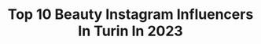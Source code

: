 ---
title: Top 10 Beauty Instagram Influencers In Turin In 2023
description: >-
  Find top beauty Instagram influencers in Turin in 2023. Most popular hashtags: #beauty #torino #makeup #girl.
platform: Instagram
hits: 25
text_top: Identify the top-rated Instagram influencers on inBeat.
text_bottom: inBeat has 25 Instagram influencers like this in Turin, Italy for you to pitch.
profiles:
  - username: "daniela_roncarolo"
    fullname: >-
      Dany ✨ Make-up Artist
    bio: >-
      🎨LIFE IMITATES ART🎨. 💄Pro Make-up Artist Certified @mudstudioitalia . 🏷 Fashion-Beauty-Bridal-Sfx 📍Turin. 🧠 Psychology UniTo. 📩 info/collab: email/DM.
    location: "Italy"
    followers: 4956
    engagement: 367
    commentsToLikes: 0.071698
    id: ck9hcoc2dmb290j78hcv0t01i
    verified: false
    hashtags: "#fluomakeup, #facepainting, #diamondfx, #makeupinspo"
  - username: "_ilaria_quaranta_"
    fullname: >-
      Ilaria Quaranta
    bio: >-
      Potrà capitarti di bere, ma non annegherai. 🌸Live, Love, Laugh ✈️Traveller 🇮🇹 🇫🇷 🇪🇸 🇲🇦 🇭🇺 🇳🇱 🇨🇭 💄Girl 🍭16/12/1994 📍Saluzzo
    location: "Italy"
    followers: 2893
    engagement: 1881
    commentsToLikes: 0.033438
    id: ckap8dqatnvpq0i78e21d902e
    verified: false
    hashtags: "#travel, #italiangirl, #instalike, #portrait"
  - username: "serena_filomena"
    fullname: >-
      SERENA FILOMENA ✨
    bio: >-
      📍Turin, Italy🇮🇹 • Beautician 💆🏻‍♀️ • Beauty & Lifestyle • Travel 🧳 •🔜Cosmoprof Worldwide 💌serenafilomena9@gmail.com
    location: "Italy"
    followers: 17142
    engagement: 95
    commentsToLikes: 0.044497
    id: ck6u6fiztfb4i0j71uwtevple
    verified: false
    hashtags: "#clothing, #hot, #glam, #cosmetics"
  - username: "rita.cap"
    fullname: >-
      Rita Capparelli
    bio: >-
      Italian based in Turin 🥀deeply in love with aesthetics beauty inquiries: rita@sparkleagency.it @thewom contributor my wardrobe ↴
    location: "Italy"
    followers: 101850
    engagement: 425
    commentsToLikes: 0.006343
    id: ck138l6upgrut0i19o4hxktfz
    verified: false
    hashtags: "#thursday, #parisianstyle, #saturday, #friday"
  - username: "giulietta_995"
    fullname: >-
      Giulia Caggiano 🐯
    bio: >-
      National Judo Team 🇮🇹 FF.OO 🔥 Police Team 👮🏻‍♀️ Akiyama Settimo 🖤🏆❤️ 📍Rome, Italy 🏡✈️ Turin, Italy Dietology Student 👩🏻‍🎓📚 Snapchat 😏👻 : Giulietta995
    location: "Italy"
    followers: 5988
    engagement: 1218
    commentsToLikes: 0.030255
    id: ckaosnbiss7o50i784p9d0308
    verified: false
    hashtags: "#home, #beach, #judogirl, #passion"
  - username: "carola_bianco_"
    fullname: >-
      Carola Bianco
    bio: >-
      📍 Turin, Milan | Italy ❄️21 years old 👩🏻‍⚕️Med student at Molinette Torino Agency: @bravemodels
    location: "Italy"
    followers: 7904
    engagement: 687
    commentsToLikes: 0.036432
    id: ck6ufbfr2w2590j71nlmz3inb
    verified: false
    hashtags: "#girlportrait, #girl, #relaxgirl, #portraitgirl"
  - username: "firriolo_andrea"
    fullname: >-
      Andrea Firriolo
    bio: >-
      #hairstylist 📍Turin: C.so Re Umberto 64; 📍Turin: P.zza Gran Madre 8; @salonefirriolo ambassador for @systemprofessional @nioxin
    location: "Italy"
    followers: 32759
    engagement: 48
    commentsToLikes: 0.100813
    id: ck15tzt75kpv40i1997xuuozq
    verified: false
    hashtags: "#haircut, #bobhaircut, #blonde, #superblondehair"
  - username: "luca_messy"
    fullname: >-
      ✘ Luca MESSY ✘
    bio: >-
      ...ti scatterò una foto 📸 🌎 • Turin, Italy 🇮🇹 📥 • DM - Collaborations ⚜️ • Owner of ®MESSY brand
    location: "Italy"
    followers: 33357
    engagement: 388
    commentsToLikes: 0.043645
    id: ck6u3kocwyc6i0j71dbdaul60
    verified: false
    hashtags: "#glamourstyle, #fashionphotographers, #brunettegirls, #fashionstyle"
  - username: "risi_mua"
    fullname: >-
      IRIS 🌈
    bio: >-
      ✨Vali tanto, non dimenticarlo 📍Turin ✍🏻Microblading/Laminazione @iris_microblading 💄Make-up Artist certificate @mba_making_beauty_academy 🥐 Barista
    location: "Italy"
    followers: 9659
    engagement: 470
    commentsToLikes: 0.058211
    id: ck0vw52fos50d0i19g23ly9jv
    verified: false
    hashtags: "#soufeelnamerings, #soufeeljewelry, #zodiacsigns, #soufeel"
  - username: "nicole_pinkbow"
    fullname: >-
      Nicole Lifestyle Lover
    bio: >-
      📍Turin Una normale commessa con la passione per la moda, il beauty e ciò che è #aesthetic✨ Armadioverde⤵️
    location: "Italy"
    followers: 4401
    engagement: 900
    commentsToLikes: 0.121478
    id: ck9hat96ie1el0j785128sc9e
    verified: false
    hashtags: "#liketime, #thepinkbow, #nicole, #blackfriday"
---